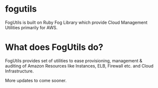 fogutils
========

FogUtils is built on Ruby Fog Library which provide Cloud Management Utilities primarily for AWS. 


What does FogUtils do?
========

FogUtils provides set of utilities to ease provisioning, management & auditing of Amazon Resources like Instances, ELB, Firewall etc. and Cloud Infrastructure.



More updates to come sooner.
